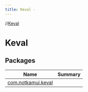 ```yaml
---
title: Keval -
---
```

//[Keval](index.md)

# Keval

## Packages

|  Name|  Summary| 
|---|---|
| <a name="com.notkamui.keval////PointingToDeclaration/"></a>[com.notkamui.keval](com.notkamui.keval/index.md) | 

